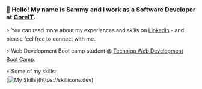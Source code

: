 ### 👋 Hello! My name is Sammy and I work as a Software Developer at [CoreIT](https://coreit.se).

⚡ You can read more about my experiences and skills on [LinkedIn](https://www.linkedin.com/in/sammy-olsson/) - and please feel free to connect with me.

⚡ Web Development Boot camp student @ [Technigo Web Development Boot Camp](https://www.technigo.io/web-development-boot-camp/).<br>

⚡ Some of my skills: <br>
[![My Skills](https://skillicons.dev/icons?i=html,css,js,ts,react,azure,)](https://skillicons.dev)

